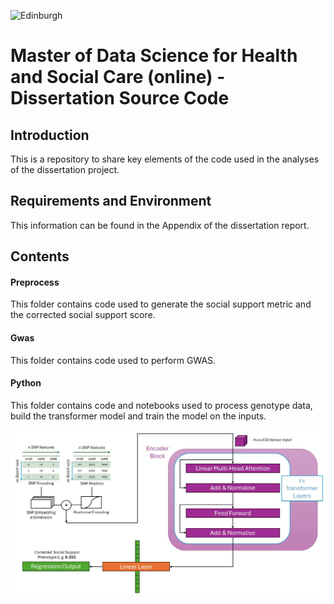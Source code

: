 ![Edinburgh](https://www.ed.ac.uk/sites/default/files/styles/panel_breakpoints_theme_uoe_mobile_1x/public/thumbnails/image/usher_institute_900x400.jpg?itok=B5UBfnP9)

# Master of Data Science for Health and Social Care (online) - Dissertation Source Code

## Introduction

This is a repository to share key elements of the code used in the analyses of the dissertation project. 

## Requirements and Environment

This information can be found in the Appendix of the dissertation report.

## Contents

#### Preprocess
This folder contains code used to generate the social support metric and the corrected social support score.

#### Gwas
This folder contains code used to perform GWAS.

#### Python
This folder contains code and notebooks used to process genotype data, build the transformer model and train the model on the inputs.

![Model](https://github.com/B213753/MSDSHSC-dissertation/blob/main/python/transformer_model/TNN_V1.JPG)


